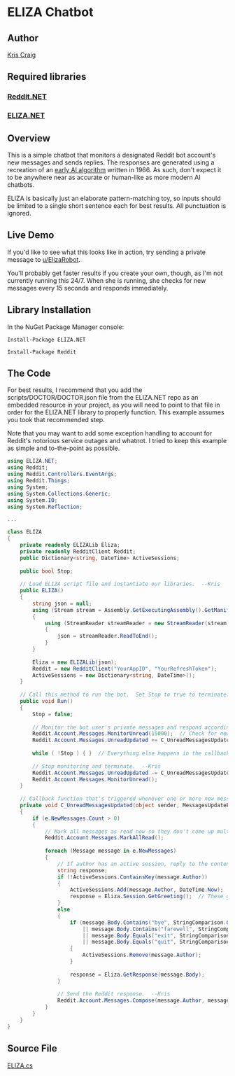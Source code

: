 # ELIZA Chatbot

## Author

[Kris Craig](../../../docs/contributors/Kris%20Craig.md)

## Required libraries

### [Reddit.NET](https://github.com/sirkris/Reddit.NET)

### [ELIZA.NET](https://github.com/sirkris/ELIZA.NET)

## Overview

This is a simple chatbot that monitors a designated Reddit bot account's new messages and sends replies.  The responses are generated using a recreation of an [early AI algorithm](https://en.wikipedia.org/wiki/ELIZA) written in 1966.  As such, don't expect it to be anywhere near as accurate or human-like as more modern AI chatbots.  

ELIZA is basically just an elaborate pattern-matching toy, so inputs should be limited to a single short sentence each for best results.  All punctuation is ignored.

## Live Demo

If you'd like to see what this looks like in action, try sending a private message to [u/ElizaRobot](/u/ElizaRobot).  

You'll probably get faster results if you create your own, though, as I'm not currently running this 24/7.  When she is running, she checks for new messages every 15 seconds and responds immediately.

## Library Installation

In the NuGet Package Manager console:

    Install-Package ELIZA.NET
    
    Install-Package Reddit

## The Code

For best results, I recommend that you add the scripts/DOCTOR/DOCTOR.json file from the ELIZA.NET repo as an embedded resource in your project, as you will need to point to that file in order for the ELIZA.NET library to properly function.  This example assumes you took that recommended step.

Note that you may want to add some exception handling to account for Reddit's notorious service outages and whatnot.  I tried to keep this example as simple and to-the-point as possible.

```c#
using ELIZA.NET;
using Reddit;
using Reddit.Controllers.EventArgs;
using Reddit.Things;
using System;
using System.Collections.Generic;
using System.IO;
using System.Reflection;

...

class ELIZA
{
    private readonly ELIZALib Eliza;
    private readonly RedditClient Reddit;
    public Dictionary<string, DateTime> ActiveSessions;
    
    public bool Stop;
    
    // Load ELIZA script file and instantiate our libraries.  --Kris
    public ELIZA()
    {
        string json = null;
        using (Stream stream = Assembly.GetExecutingAssembly().GetManifestResourceStream("DOCTOR.json"))
        {
            using (StreamReader streamReader = new StreamReader(stream))
            {
                json = streamReader.ReadToEnd();
            }
        }
        
        Eliza = new ELIZALib(json);
        Reddit = new RedditClient("YourAppID", "YourRefreshToken");
        ActiveSessions = new Dictionary<string, DateTime>();
    }
    
    // Call this method to run the bot.  Set Stop to true to terminate.  --Kris
    public void Run()
    {
        Stop = false;
        
        // Monitor the bot user's private messages and respond accordingly.  --Kris
        Reddit.Account.Messages.MonitorUnread(15000);  // Check for new messages every 15 seconds.  You can change this or remove entirely to let Reddit.NET manage the delays.
        Reddit.Account.Messages.UnreadUpdated += C_UnreadMessagesUpdated;
        
        while ( !Stop ) { }  // Everything else happens in the callback function below when new messages are received.  --Kris
        
        // Stop monitoring and terminate.  --Kris
        Reddit.Account.Messages.UnreadUpdated -= C_UnreadMessagesUpdated;
        Reddit.Account.Messages.MonitorUnread();
    }
    
    // Callback function that's triggered whenever one or more new messages come in.  --Kris
    private void C_UnreadMessagesUpdated(object sender, MessagesUpdateEventArgs e)
    {
        if (e.NewMessages.Count > 0)
        {
            // Mark all messages as read now so they don't come up multiple times.  --Kris
            Reddit.Account.Messages.MarkAllRead();
            
            foreach (Message message in e.NewMessages)
            {
                // If author has an active session, reply to the content.  Otherwise, respond with greeting.  --Kris
                string response;
                if (!ActiveSessions.ContainsKey(message.Author))
                {
                    ActiveSessions.Add(message.Author, DateTime.Now);
                    response = Eliza.Session.GetGreeting();  // These greetings are really generic so feel free to replace this with your own custom greeting string.  --Kris
                }
                else
                {
                    if (message.Body.Contains("bye", StringComparison.OrdinalIgnoreCase)
                        || message.Body.Contains("farewell", StringComparison.OrdinalIgnoreCase)
                        || message.Body.Equals("exit", StringComparison.OrdinalIgnoreCase)
                        || message.Body.Equals("quit", StringComparison.OrdinalIgnoreCase))
                    {
                        ActiveSessions.Remove(message.Author);
                    }
                    
                    response = Eliza.GetResponse(message.Body);
                }
                
                // Send the Reddit response.  --Kris
                Reddit.Account.Messages.Compose(message.Author, message.Subject, response);
            }
        }
    }
}
```

## Source File

[ELIZA.cs](src/ELIZA.cs)
